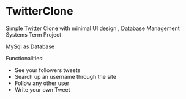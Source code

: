 # TwitterClone
Simple Twitter Clone with minimal UI design , Database Management Systems Term Project

MySql as Database

Functionalities:
* See your followers tweets
* Search up an username through the site
* Follow any other user
* Write your own Tweet

